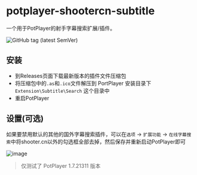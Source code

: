 potplayer-shootercn-subtitle
===

一个用于PotPlayer的射手字幕搜索扩展/插件。

![GitHub tag (latest SemVer)](https://img.shields.io/github/v/tag/lindowx/potplayer-shootercn-subtitle?style=flat-square)

## 安装

- 到Releases页面下载最新版本的插件文件压缩包
- 将压缩包中的`.as`和`.ico`文件解压到 PortPlayer 安装目录下 `Extension\Subtitle\Search` 这个目录中
- 重启PotPlayer

## 设置(可选)

如果要禁用默认的其他的国外字幕搜索插件，可以在`选项` -> `扩展功能` -> `在线字幕搜索`中将shooter.cn以外的勾选框全部去掉，然后保存并重新启动PotPlayer即可

![image](https://raw.githubusercontent.com/lindowx/potplayer-shootercn-subtitle/main/screenshot/settings.png)

> 仅测试了 PotPlayer 1.7.21311 版本
